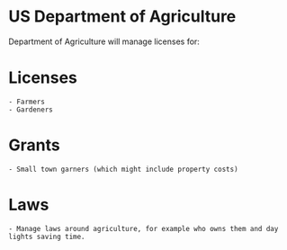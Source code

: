 # US Department of Agriculture

Department of Agriculture will manage licenses for:

# Licenses

    - Farmers
    - Gardeners

# Grants

    - Small town garners (which might include property costs)

# Laws

    - Manage laws around agriculture, for example who owns them and day lights saving time.
